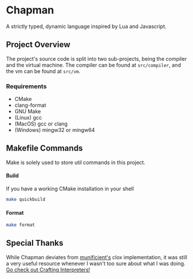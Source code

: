 # Chapman
A strictly typed, dynamic language inspired by Lua and Javascript.

## Project Overview
The project's source code is split into two sub-projects, being the compiler and the virtual machine. The compiler can be found at `src/compiler`, and the vm can be found at `src/vm`.

### Requirements
- CMake
- clang-format
- GNU Make
- (Linux) gcc
- (MacOS) gcc or clang
- (Windows) mingw32 or mingw64

## Makefile Commands
Make is solely used to store util commands in this project.

#### Build
If you have a working CMake installation in your shell
```bash
make quickbuild
```

#### Format
```bash
make format
```

## Special Thanks
While Chapman deviates from [munificient's](https://github.com/munificent) clox implementation, it was still a very useful resource whenever I wasn't too sure about what I was doing. [Go check out Crafting Interpreters!](http://www.craftinginterpreters.com/)